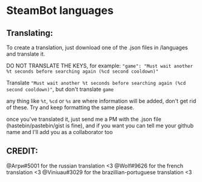 
# SteamBot languages

## Translating:
To create a translation, just download one of the .json files in /languages and translate it. 

DO NOT TRANSLATE THE KEYS, for example: `"game": "Must wait another %t seconds before searching again (%cd second cooldown)"`

Translate `"Must wait another %t seconds before searching again (%cd second cooldown)"`, but don't translate `game`

any thing like `%t`, `%cd` or `%s` are where information will be added, don't get rid of these. Try and keep formatting the same please.

once you've translated it, just send me a PM with the .json file (hastebin/pastebin/gist is fine), and if you want you can tell me your github name and I'll add you as a collaborator too

## CREDIT:

@Агри#5001 for the russian translation <3
@Wolf#9626 for the french translation <3
@Viniuau#3029 for the brazillian-portuguese translation <3
